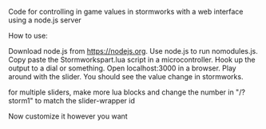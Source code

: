Code for controlling in game values in stormworks with a web interface using a node.js server

How to use:

Download node.js from https://nodejs.org.
Use node.js to run nomodules.js.
Copy paste the Stormworkspart.lua script in a microcontroller.
Hook up the output to a dial or something.
Open localhost:3000 in a browser.
Play around with the slider.
You should see the value change in stormworks.

for multiple sliders, make more lua blocks and change the number in "/?storm1" to match the slider-wrapper id

Now customize it however you want
